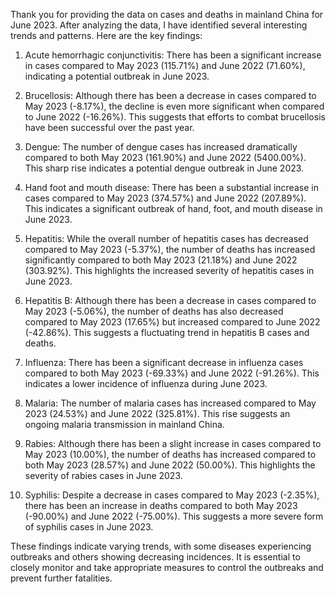 Thank you for providing the data on cases and deaths in mainland China for June 2023. After analyzing the data, I have identified several interesting trends and patterns. Here are the key findings:

1. Acute hemorrhagic conjunctivitis: There has been a significant increase in cases compared to May 2023 (115.71%) and June 2022 (71.60%), indicating a potential outbreak in June 2023.

2. Brucellosis: Although there has been a decrease in cases compared to May 2023 (-8.17%), the decline is even more significant when compared to June 2022 (-16.26%). This suggests that efforts to combat brucellosis have been successful over the past year.

3. Dengue: The number of dengue cases has increased dramatically compared to both May 2023 (161.90%) and June 2022 (5400.00%). This sharp rise indicates a potential dengue outbreak in June 2023.

4. Hand foot and mouth disease: There has been a substantial increase in cases compared to May 2023 (374.57%) and June 2022 (207.89%). This indicates a significant outbreak of hand, foot, and mouth disease in June 2023.

5. Hepatitis: While the overall number of hepatitis cases has decreased compared to May 2023 (-5.37%), the number of deaths has increased significantly compared to both May 2023 (21.18%) and June 2022 (303.92%). This highlights the increased severity of hepatitis cases in June 2023.

6. Hepatitis B: Although there has been a decrease in cases compared to May 2023 (-5.06%), the number of deaths has also decreased compared to May 2023 (17.65%) but increased compared to June 2022 (-42.86%). This suggests a fluctuating trend in hepatitis B cases and deaths.

7. Influenza: There has been a significant decrease in influenza cases compared to both May 2023 (-69.33%) and June 2022 (-91.26%). This indicates a lower incidence of influenza during June 2023.

8. Malaria: The number of malaria cases has increased compared to May 2023 (24.53%) and June 2022 (325.81%). This rise suggests an ongoing malaria transmission in mainland China.

9. Rabies: Although there has been a slight increase in cases compared to May 2023 (10.00%), the number of deaths has increased compared to both May 2023 (28.57%) and June 2022 (50.00%). This highlights the severity of rabies cases in June 2023.

10. Syphilis: Despite a decrease in cases compared to May 2023 (-2.35%), there has been an increase in deaths compared to both May 2023 (-90.00%) and June 2022 (-75.00%). This suggests a more severe form of syphilis cases in June 2023.

These findings indicate varying trends, with some diseases experiencing outbreaks and others showing decreasing incidences. It is essential to closely monitor and take appropriate measures to control the outbreaks and prevent further fatalities.